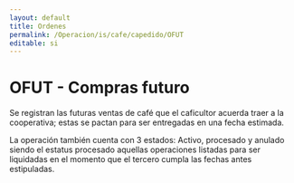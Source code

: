 ```yaml
---
layout: default
title: Ordenes
permalink: /Operacion/is/cafe/capedido/OFUT
editable: si
---
```


# OFUT - Compras futuro

Se registran las futuras ventas de café que el caficultor acuerda traer a la cooperativa; estas se pactan para ser entregadas en una fecha estimada.

La operación también cuenta con 3 estados: Activo, procesado y anulado siendo el estatus procesado aquellas operaciones listadas para ser liquidadas en el momento que el tercero cumpla las fechas antes estipuladas.  



